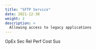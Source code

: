 ```yaml
---
title: "SFTP Service"
date: 2021-12-30
weight: 2
description: >
  Allowing access to legacy applications 
---
```

<span class=opex-off>OpEx</span>
<span class=sec-sec>Sec</span>
<span class=rel-sec>Rel</span>
<span class=perf-on>Perf</span>
<span class=cost-off>Cost</span>
<span class=sus-off>Sus</span>